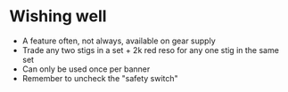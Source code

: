 # Wishing well

- A feature often, not always, available on gear supply
- Trade any two stigs in a set + 2k red reso for any one stig in the same set
- Can only be used once per banner
- Remember to uncheck the "safety switch"
